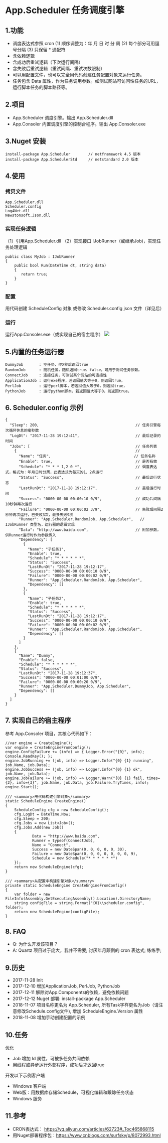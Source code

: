 ﻿# App.Scheduler 任务调度引擎


## 1.功能


- 调度表达式参照  cron
    (1) 顺序调整为：年 月 日 时 分 周
    (2) 每个部分可用逗号分隔
    (3) 只保留 * 通配符
- 含依赖逻辑
- 含成功后重试逻辑（下次运行间隔）
- 含失败后重试逻辑（重试间隔、重试次数限制）
- 可以用配置文件，也可以完全用代码创建任务配置对象来运行任务。
- 任务包含 Data 属性，作为任务调用参数。如测试网站可访问性任务的URL，运行脚本任务的脚本路径等。


## 2.项目

- App.Scheduler    调度引擎。输出 App.Scheduler.dll
- App.Consoler     内置调度引擎的控制台程序。输出 App.Consoler.exe


## 3.Nuget 安装
```   
install-package App.Scheduler        // netframework 4.5 版本
install-package App.SchedulerStd     // netstandard 2.0 版本
```

## 4.使用

### 拷贝文件
```
App.Scheduler.dll
Scheduler.config
Log4Net.dll
Newstonsoft.Json.dll
```

### 实现任务逻辑

（1）引用App.Scheduler.dll
（2）实现接口 IJobRunner（或继承Job)，实现任务处理逻辑
```
public class MyJob : IJobRunner
{
    public bool Run(DateTime dt, string data)
    {
       return true;
    }
}
```            

### 配置

用代码创建 ScheduleConfig 对象
或修改 Scheduler.config json 文件（详见后）

### 运行

运行App.Consoler.exe（或实现自己的宿主程序）
![](./Snap/App.Consoler.png?raw=true)


## 5.内置的任务运行器

    DummyJob       : 空任务，停X秒后返回true
    RandomJob      : 随机任务，随机返回true、false，可用于测试任务依赖。
    ConnectJob     : 连接任务，可测试某个网站的可连接性
    ApplicationJob : 运行exe程序，若返回值大等于0，则返回true，
    PerlJob        : 运行perl脚本，若返回值大等于0，则返回true，
    PythonJob      : 运行python脚本，若返回值大等于0，则返回true，

## 6. Scheduler.config 示例
```
{
  "Sleep": 200,                                           // 任务引擎每次循环休息的毫秒数
  "LogDt": "2017-11-28 19:12:41",                         // 最后记录的时间
  "Jobs": [                                               // 任务列表
    {                                                     // 
      "Name": "任务",                                     // 任务名称
      "Enable": true,                                     // 是否有效
      "Schedule": "* * * 1,2 0 *",                        // 调度表达式，格式为：年月日时分周，此表达式为每天的1、2点运行
      "Status": "Success",                                // 最后运行状态
      "LastRunDt": "2017-11-28 19:12:17",                 // 最后运行时间
      "Success": "0000-00-00 00:00:10 0/9",               // 成功后间隔10秒钟再次运行
      "Failure": "0000-00-00 00:00:02 3/9",               // 失败后间隔2秒钟再次运行，已失败3次，最多失败9次
      "Runner": "App.Scheduler.RandomJob, App.Scheduler",   // IJobRunner 类型名，运行器的逻辑实现
      "Data": "http://www.baidu.com",                     // 附加参数，供Runner运行时作为参数传入
      "Dependency": [
        {
          "Name": "子任务1",
          "Enable": true,
          "Schedule": "* * * * * *",
          "Status": "Success",
          "LastRunDt": "2017-11-28 19:12:17",
          "Success": "0000-00-00 00:00:10 0/9",
          "Failure": "0000-00-00 00:00:02 0/9",
          "Runner": "App.Scheduler.RandomJob, App.Scheduler",
          "Dependency": []
        },
        {
          "Name": "子任务2",
          "Enable": true,
          "Schedule": "* * * * * *",
          "Status": "Success",
          "LastRunDt": "2017-11-28 19:12:17",
          "Success": "0000-00-00 00:00:10 0/9",
          "Failure": "0000-00-00 00:00:02 0/9",
          "Runner": "App.Scheduler.RandomJob, App.Scheduler",
          "Dependency": []
        }
      ]
    },
    {
      "Name": "Dummy",
      "Enable": false,
      "Schedule": "* * * * * *",
      "Status": "Success",
      "LastRunDt": "2017-11-28 19:12:37",
      "Success": "0000-00-00 00:01:00 0/9",
      "Failure": "0000-00-00 00:00:20 0/9",
      "Runner": "App.Scheduler.DummyJob, App.Scheduler",
      "Dependency": []
    }
  ]
}
```
## 7. 实现自己的宿主程序

参考 App.Consoler 项目，其核心代码如下：
```
//var engine = CreateEngine();
var engine = CreateEngineFromConfig();
engine.ConfigFailure += (info) => { Logger.Error("{0}", info); Console.ReadKey(); };
engine.JobRunning += (job, info) => Logger.Info("{0} {1} running", job.Name, job.Data);
engine.JobSuccess += (job, info) => Logger.Info("{0} {1} ok", job.Name, job.Data);
engine.JobFailure += (job, info) => Logger.Warn("{0} {1} fail, times={2}, info={3}", job.Name, job.Data, job.Failure.TryTimes, info);
engine.Start();

/// <summary>用代码构建引擎对象</summary>
static ScheduleEngine CreateEngine()
{
    ScheduleConfig cfg = new ScheduleConfig();
    cfg.LogDt = DateTime.Now;
    cfg.Sleep = 200;
    cfg.Jobs = new List<Job>();
    cfg.Jobs.Add(new Job()
    {
            Data = "http://www.baidu.com",
            Runner = typeof(ConnectJob),
            Name = "Connect",
            Success = new DateSpan(0, 0, 0, 0, 0, 30),
            Failure = new DateSpan(0, 0, 0, 0, 0, 0, 0, 9),
            Schedule = new Schedule("* * * * * *")
    });
    return new ScheduleEngine(cfg);
}

/// <summary>从配置中构建引擎对象</summary>
private static ScheduleEngine CreateEngineFromConfig()
{
    var folder = new FileInfo(Assembly.GetExecutingAssembly().Location).DirectoryName;
    string configFile = string.Format("{0}\\scheduler.config", folder);
    return new ScheduleEngine(configFile);
}
```

## 8. FAQ

- Q: 为什么开发该项目？
- A: Quartz 项目过于庞大，我并不需要; 讨厌年月颠倒的 cron 表达式; 练练手;


## 9.历史

- 2017-11-28  Init
- 2017-12-10  增加ApplicationJob, PerlJob, PythonJob
- 2017-12-11  解除对App.Components的依赖，避免依赖问题
- 2017-12-12  Nuget 部署: install-package App.Scheduler 
- 2018-11-07  项目名称更名为 App.Scheduler, 所有Task字样更名为Job（请注意修改Schedule.config文件), 增加 ScheduleEngine.Version 属性
- 2018-11-08  增加手动创建配置的示例



## 10.任务
优化

- Job 增加 Id 属性，可被多任务共同依赖
- 用线程或异步运行外部程序，成功后才返回true

开发以下示例客户端

- Windows 客户端
- Web版：用数据库存储Schedule，可视化编辑和跟踪任务状态
- Windows 服务


## 11.参考

- CRON表达式： https://yq.aliyun.com/articles/62723#_Toc465868115
- 用Nuget部署程序包：https://www.cnblogs.com/surfsky/p/8072993.html


